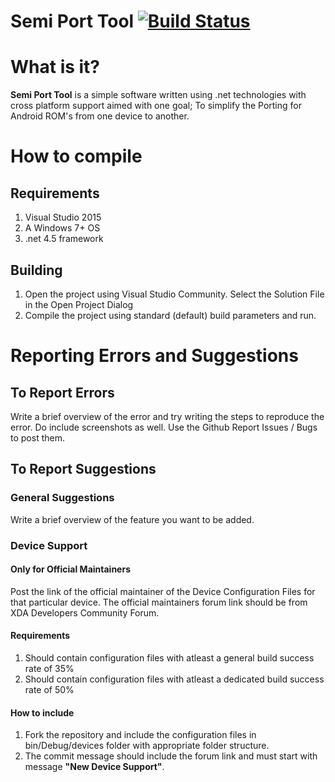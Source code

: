 # Semi Port Tool [![Build Status](https://travis-ci.org/Nischay-Pro/Semi-Port-Tool.svg?branch=test)](https://travis-ci.org/Nischay-Pro/Semi-Port-Tool)
# What is it?
**Semi Port Tool** is a simple software written using .net technologies with cross platform support aimed with one goal; To simplify the Porting for Android ROM's from one device to another.

# How to compile
## Requirements
1. Visual Studio 2015
2. A Windows 7+ OS
3. .net 4.5 framework

## Building
1. Open the project using Visual Studio Community. Select the Solution File in the Open Project Dialog
2. Compile the project using standard (default) build parameters and run.

# Reporting Errors and Suggestions
## To Report Errors
Write a brief overview of the error and try writing the steps to reproduce the error. Do include screenshots as well.
Use the Github Report Issues / Bugs to post them.

## To Report Suggestions
### General Suggestions
Write a brief overview of the feature you want to be added.

### Device Support
#### Only for Official Maintainers
Post the link of the official maintainer of the Device Configuration Files for that particular device.
The official maintainers forum link should be from XDA Developers Community Forum.

#### Requirements
1. Should contain configuration files with atleast a general build success rate of 35%
2. Should contain configuration files with atleast a dedicated build success rate of 50%

#### How to include
1. Fork the repository and include the configuration files in bin/Debug/devices folder with appropriate folder structure.
2. The commit message should include the forum link and must start with message **"New Device Support"**.